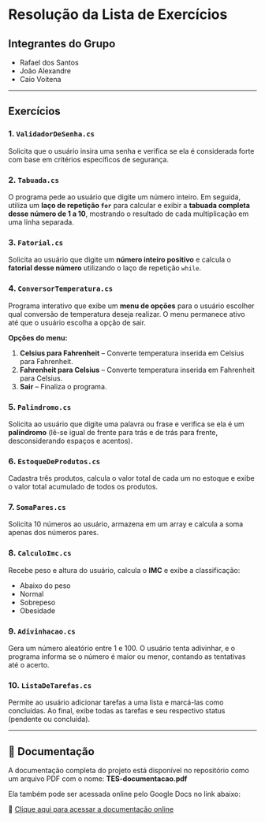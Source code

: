 # Resolução da Lista de Exercícios

## Integrantes do Grupo

- Rafael dos Santos  
- João Alexandre  
- Caio Voitena

---

## Exercícios

### 1. `ValidadorDeSenha.cs`
Solicita que o usuário insira uma senha e verifica se ela é considerada forte com base em critérios específicos de segurança.


### 2. `Tabuada.cs`
O programa pede ao usuário que digite um número inteiro. Em seguida, utiliza um **laço de repetição `for`** para calcular e exibir a **tabuada completa desse número de 1 a 10**, mostrando o resultado de cada multiplicação em uma linha separada.


### 3. `Fatorial.cs`
Solicita ao usuário que digite um **número inteiro positivo** e calcula o **fatorial desse número** utilizando o laço de repetição `while`.


### 4. `ConversorTemperatura.cs`
Programa interativo que exibe um **menu de opções** para o usuário escolher qual conversão de temperatura deseja realizar. O menu permanece ativo até que o usuário escolha a opção de sair.

**Opções do menu:**
1. **Celsius para Fahrenheit** – Converte temperatura inserida em Celsius para Fahrenheit.  
2. **Fahrenheit para Celsius** – Converte temperatura inserida em Fahrenheit para Celsius.  
3. **Sair** – Finaliza o programa.


### 5. `Palindromo.cs`
Solicita ao usuário que digite uma palavra ou frase e verifica se ela é um **palíndromo** (lê-se igual de frente para trás e de trás para frente, desconsiderando espaços e acentos).


### 6. `EstoqueDeProdutos.cs`
Cadastra três produtos, calcula o valor total de cada um no estoque e exibe o valor total acumulado de todos os produtos.


### 7. `SomaPares.cs`
Solicita 10 números ao usuário, armazena em um array e calcula a soma apenas dos números pares.


### 8. `CalculoImc.cs`
Recebe peso e altura do usuário, calcula o **IMC** e exibe a classificação:  
- Abaixo do peso  
- Normal  
- Sobrepeso  
- Obesidade


### 9. `Adivinhacao.cs`
Gera um número aleatório entre 1 e 100. O usuário tenta adivinhar, e o programa informa se o número é maior ou menor, contando as tentativas até o acerto.


### 10. `ListaDeTarefas.cs`
Permite ao usuário adicionar tarefas a uma lista e marcá-las como concluídas. Ao final, exibe todas as tarefas e seu respectivo status (pendente ou concluída).

---

## 📄 Documentação

A documentação completa do projeto está disponível no repositório como um arquivo PDF com o nome:
**TES-documentacao.pdf**

Ela também pode ser acessada online pelo Google Docs no link abaixo:

🔗 [Clique aqui para acessar a documentação online](https://docs.google.com/document/d/12qS0U8ztg4zwQbFvEnY4Onil24eszaBLSbcjd1Awdy0/edit?usp=drivesdk)
